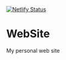 [![Netlify Status](https://api.netlify.com/api/v1/badges/7203fb0a-98f3-40e2-bdfa-a56808b6a109/deploy-status)](https://app.netlify.com/sites/wangxingbo/deploys)
# WebSite
My personal web site
